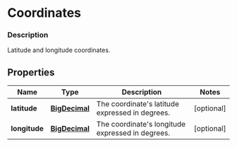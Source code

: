 
# Coordinates

### Description

Latitude and longitude coordinates.

## Properties
Name | Type | Description | Notes
------------ | ------------- | ------------- | -------------
**latitude** | [**BigDecimal**](BigDecimal.md) | The coordinate&#39;s latitude expressed in degrees. |  [optional]
**longitude** | [**BigDecimal**](BigDecimal.md) | The coordinate&#39;s longitude expressed in degrees. |  [optional]



